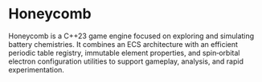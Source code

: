 # Honeycomb
Honeycomb is a C++23 game engine focused on exploring and simulating battery chemistries. It combines an ECS architecture with an efficient periodic table registry, immutable element properties, and spin‑orbital electron configuration utilities to support gameplay, analysis, and rapid experimentation.
